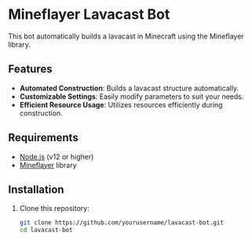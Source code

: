 # Mineflayer Lavacast Bot

This bot automatically builds a lavacast in Minecraft using the Mineflayer library.

## Features

- **Automated Construction**: Builds a lavacast structure automatically.
- **Customizable Settings**: Easily modify parameters to suit your needs.
- **Efficient Resource Usage**: Utilizes resources efficiently during construction.

## Requirements

- [Node.js](https://nodejs.org/) (v12 or higher)
- [Mineflayer](https://github.com/PrismarineJS/mineflayer) library

## Installation

1. Clone this repository:
   ```bash
   git clone https://github.com/yourusername/lavacast-bot.git
   cd lavacast-bot
